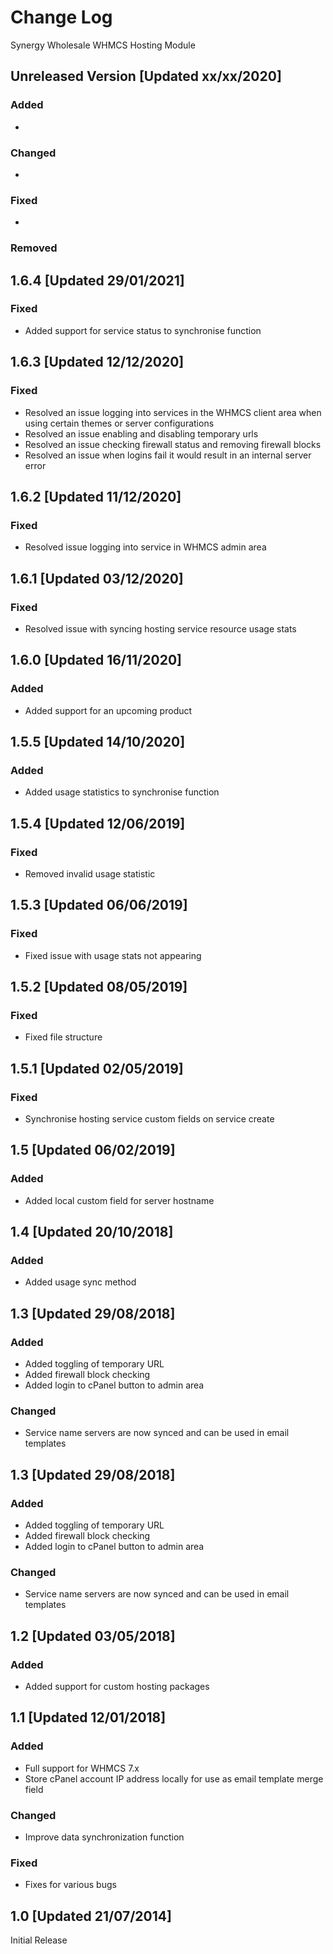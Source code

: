 # Change Log

Synergy Wholesale WHMCS Hosting Module

## Unreleased Version [Updated xx/xx/2020]
### Added
-

### Changed
-

### Fixed
-

### Removed

## 1.6.4 [Updated 29/01/2021]
### Fixed
- Added support for service status to synchronise function

## 1.6.3 [Updated 12/12/2020]
### Fixed
- Resolved an issue logging into services in the WHMCS client area when using certain themes or server configurations
- Resolved an issue enabling and disabling temporary urls
- Resolved an issue checking firewall status and removing firewall blocks
- Resolved an issue when logins fail it would result in an internal server error

## 1.6.2 [Updated 11/12/2020]
### Fixed
- Resolved issue logging into service in WHMCS admin area

## 1.6.1 [Updated 03/12/2020]
### Fixed
- Resolved issue with syncing hosting service resource usage stats

## 1.6.0 [Updated 16/11/2020]
### Added 
- Added support for an upcoming product

## 1.5.5 [Updated 14/10/2020]
### Added 
- Added usage statistics to synchronise function

## 1.5.4 [Updated 12/06/2019]
### Fixed 
- Removed invalid usage statistic

## 1.5.3 [Updated 06/06/2019]
### Fixed 
- Fixed issue with usage stats not appearing

## 1.5.2 [Updated 08/05/2019]
### Fixed 
- Fixed file structure

## 1.5.1 [Updated 02/05/2019]
### Fixed 
- Synchronise hosting service custom fields on service create

## 1.5 [Updated 06/02/2019]
### Added
- Added local custom field for server hostname

## 1.4 [Updated 20/10/2018]
### Added
- Added usage sync method

## 1.3 [Updated 29/08/2018]
### Added
- Added toggling of temporary URL
- Added firewall block checking
- Added login to cPanel button to admin area

### Changed
- Service name servers are now synced and can be used in email templates


## 1.3 [Updated 29/08/2018]
### Added
- Added toggling of temporary URL
- Added firewall block checking
- Added login to cPanel button to admin area

### Changed
- Service name servers are now synced and can be used in email templates

## 1.2 [Updated 03/05/2018]
### Added
- Added support for custom hosting packages

## 1.1 [Updated 12/01/2018]
### Added
- Full support for WHMCS 7.x
- Store cPanel account IP address locally for use as email template merge field

### Changed
- Improve data synchronization function

### Fixed
- Fixes for various bugs

## 1.0 [Updated 21/07/2014]
Initial Release